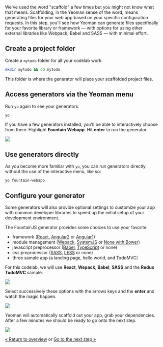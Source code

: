 We've used the word "scaffold" a few times but you might not know what that means. Scaffolding, in the Yeoman sense of the word, means generating files for your web app based on your specific configuration requests. In this step, you'll see how Yeoman can generate files specifically for your favorite library or framework &mdash; with options for using other external libraries like Webpack, Babel and SASS &mdash; with minimal effort.

## Create a project folder

Create a `mytodo` folder for all your codelab work:

```sh
mkdir mytodo && cd mytodo
```

This folder is where the generator will place your scaffolded project files.

## Access generators via the Yeoman menu

Run `yo` again to see your generators:

```sh
yo
```

If you have a few generators installed, you'll be able to interactively choose from them. Highlight **Fountain Webapp**. Hit **enter** to run the generator.

![](/assets/imgs/codelab/03_yo_interactive.png)

<div class="note tip">

  <h2>Use generators directly</h2>

  <p>As you become more familiar with <code>yo</code>, you can run generators directly without the use of the interactive menu, like so:</p>

<pre>
<code class="language-sh">yo fountain-webapp</code>
</pre>

</div>

<h2 id="configure">Configure your generator</h2>

Some generators will also provide optional settings to customize your app with common developer libraries to speed up the initial setup of your development environment.

The FountainJS generator provides some choices to use your favorite:
* framework ([React](https://facebook.github.io/react/), [Angular2](https://angular.io/) or [Angular1](https://angularjs.org/))
* module management ([Wepack](https://webpack.github.io/), [SystemJS](https://github.com/systemjs/systemjs) or [None with Bower](http://bower.io/))
* javascript preprocessor ([Babel](https://babeljs.io/), [TypeScript](https://www.typescriptlang.org/) or none)
* css preprocessor ([SASS](http://sass-lang.com/), [LESS](http://lesscss.org/) or none)
* three sample app (a landing page, hello world, and TodoMVC)

For this codelab, we will use **React**, **Wepack**, **Babel**, **SASS** and the **Redux TodoMVC** sample.

![](/assets/imgs/codelab/03_yo_run_generator.png)

Select successively these options with the arrows keys and the **enter** and watch the magic happen.

![](/assets/imgs/codelab/03_yo_select.png)

Yeoman will automatically scaffold out your app, grab your dependencies. After a few minutes we should be ready to go onto the next step.

![](/assets/imgs/codelab/03_yo_end.png)

<p class="codelab-paging">
  <a href="/codelab/#toc">&laquo; Return to overview</a>
  or
  <a href="review-generated-files">Go to the next step &raquo;</a>
</p>
